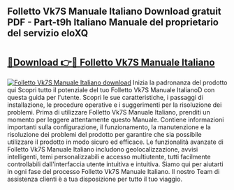 ## Folletto Vk7S Manuale Italiano Download gratuit PDF - Part-t9h Italiano Manuale del proprietario del servizio eIoXQ

# <h2><a href="http://dfb0k40.blite.top/?on=Folletto+Vk7S+Manuale+Italiano">🔗Download 👉🔴 Folletto Vk7S Manuale Italiano</a></h2>

[![Folletto Vk7S Manuale Italiano download](https://i.imgur.com/lujVjoI.png)](http://dfb0k40.blite.top/?on=Folletto+Vk7S+Manuale+Italiano)
Inizia la padronanza del prodotto qui Scopri tutto il potenziale del tuo Folletto Vk7S Manuale ItalianoD con questa guida per l'utente. Scopri le sue caratteristiche, i passaggi di installazione, le procedure operative e i suggerimenti per la risoluzione dei problemi. Prima di utilizzare Folletto Vk7S Manuale Italiano, prenditi un momento per leggere attentamente questo Manuale. Contiene informazioni importanti sulla configurazione, il funzionamento, la manutenzione e la risoluzione dei problemi del prodotto per garantire che sia possibile utilizzare il prodotto in modo sicuro ed efficace. Le funzionalità avanzate di Folletto Vk7S Manuale Italiano includono geolocalizzazione, avvisi intelligenti, temi personalizzabili e accesso multiutente, tutti facilmente controllabili dall'interfaccia utente intuitiva e intuitiva. Siamo qui per aiutarti in ogni fase del processo Folletto Vk7S Manuale Italiano. Il nostro Team di assistenza clienti è a tua disposizione per tutto il tuo viaggio.
